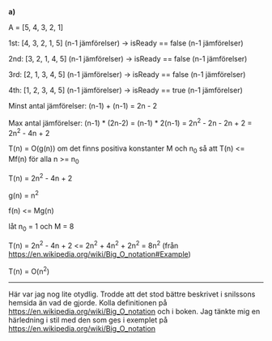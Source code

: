**a)**

A = [5, 4, 3, 2, 1]

1st:  [4, 3, 2, 1, 5] \(n-1 jämförelser\) -> isReady == false (n-1 jämförelser)

2nd: [3, 2, 1, 4, 5] \(n-1 jämförelser\) -> isReady == false (n-1 jämförelser)

3rd:  [2, 1, 3, 4, 5] \(n-1 jämförelser\) -> isReady == false (n-1 jämförelser)

4th:  [1, 2, 3, 4, 5] \(n-1 jämförelser\) -> isReady == true (n-1 jämförelser)

Minst antal jämförelser: (n-1) + (n-1) = 2n - 2

Max antal jämförelser: (n-1) * (2n-2) = (n-1) * 2(n-1) = 2n<sup>2</sup> - 2n - 2n + 2 = 2n<sup>2</sup> - 4n +  2

T(n) = O(g(n)) om det finns positiva konstanter M och n<sub>0</sub> så att T(n) <= Mf(n) för alla n >= n<sub>0</sub>

T(n) = 2n<sup>2</sup> - 4n +  2 

g(n) = n<sup>2</sup>

f(n) <= Mg(n)

låt n<sub>0</sub> = 1 och M = 8

T(n) = 2n<sup>2</sup> - 4n +  2 <= 2n<sup>2</sup> + 4n<sup>2</sup> + 2n<sup>2</sup> = 8n<sup>2</sup>
(från https://en.wikipedia.org/wiki/Big_O_notation#Example)

T(n) = O(n<sup>2</sup>)

---

Här var jag nog lite otydlig. Trodde att det stod bättre beskrivet i snilssons hemsida än vad de gjorde.
Kolla definitionen på https://en.wikipedia.org/wiki/Big_O_notation och i boken.
Jag tänkte mig en härledning i stil med den som ges i exemplet på https://en.wikipedia.org/wiki/Big_O_notation

